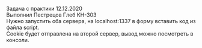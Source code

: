 Задача с практики 12.12.2020<br>
Выполнил Пестрецов Глеб КН-303<br>
Нужно запустить оба сервера, на localhost:1337 в форму вставить код из файла script.<br>
Cookie будет отправлена на второй сервер, вывод можно посмотреть в консоли.
